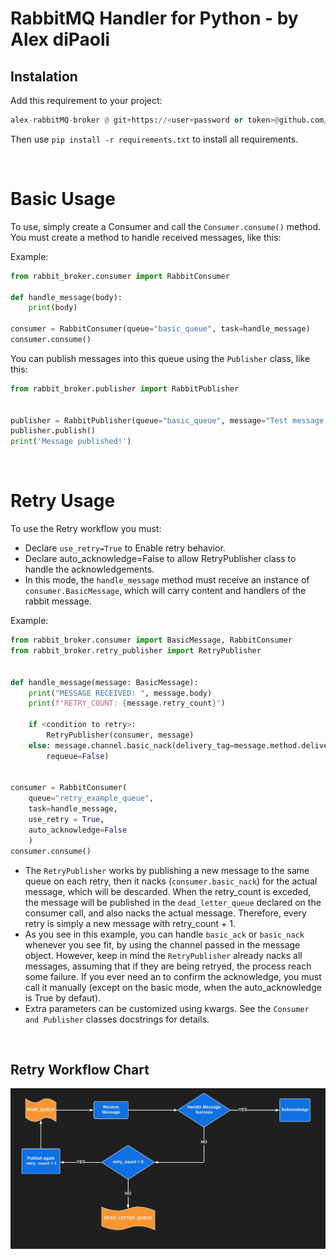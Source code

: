 <html>
<h1>RabbitMQ Handler for Python - by Alex diPaoli</h1>

<h2>Instalation</h2>
<p>
Add this requirement to your project: </p>
<p>

```python
alex-rabbitMQ-broker @ git+https://<user+password or token>@github.com/<your_organization>/alex-rabbitMQ-broker.git
```
</p>
<p>
Then use <code>pip install -r requirements.txt</code> to install all requirements.
</p>


<br>
<h1>Basic Usage</h1>
<p>
To use, simply create a Consumer and call the <code>Consumer.consume()</code> method.
You must create a method to handle received messages, like this:
</p>
<p>
Example:

```python
from rabbit_broker.consumer import RabbitConsumer

def handle_message(body):
    print(body)

consumer = RabbitConsumer(queue="basic_queue", task=handle_message)
consumer.consume()
```

You can publish messages into this queue using the <code>Publisher</code> class, like this:
```python
from rabbit_broker.publisher import RabbitPublisher


publisher = RabbitPublisher(queue="basic_queue", message="Test message using Erik!")
publisher.publish()
print('Message published!')
```
</p>


<br>
<h1>Retry Usage</h1>
<p>
To use the Retry workflow you must:</p>
<p>
<ul>
<li>Declare <code>use_retry=True</code> to Enable retry behavior.</li>
<li>Declare auto_acknowledge=False to allow RetryPublisher class to handle the acknowledgements.</li>
<li>In this mode, the <code>handle_message</code> method must receive an instance of <code>consumer.BasicMessage</code>, which will carry content and handlers of the rabbit message.</li>
</ul>
</p>


<p>
Example:


```python
from rabbit_broker.consumer import BasicMessage, RabbitConsumer
from rabbit_broker.retry_publisher import RetryPublisher


def handle_message(message: BasicMessage):
    print("MESSAGE RECEIVED: ", message.body)
    print(f"RETRY_COUNT: {message.retry_count}")

    if <condition to retry>:
        RetryPublisher(consumer, message)
    else: message.channel.basic_nack(delivery_tag=message.method.delivery_tag,
        requeue=False)


consumer = RabbitConsumer(
    queue="retry_example_queue",
    task=handle_message,
    use_retry = True,
    auto_acknowledge=False
    )
consumer.consume()
```
</p>
<p>
<ul>
<li>
The <code>RetryPublisher</code> works by publishing a new message to the same queue on each retry, then it nacks (<code>consumer.basic_nack</code>) for the actual message, which will be descarded. When the retry_count is exceded, the message will be published in the <code>dead_letter_queue</code> declared on the consumer call, and also nacks the actual message. Therefore, every retry is simply a new message with retry_count + 1.
</li>
<li>
As you see in this example, you can handle <code>basic_ack</code> or <code>basic_nack </code> whenever you see fit, by using the channel passed in the message object. However, keep in mind the <code>RetryPublisher</code> already nacks all messages, assuming that if they are being retryed, the process reach some failure. If you ever need an to confirm the acknowledge, you must call it manually (except on the basic mode, when the auto_acknowledge is True by defaut).
</li>
<li>Extra parameters can be customized using kwargs. See the <code>Consumer and Publisher</code> classes docstrings for details.
</ul>
</p>
<br>
<h2>Retry Workflow Chart</h2>
<img src="fluxo_retry.jpeg"></img>







</html>